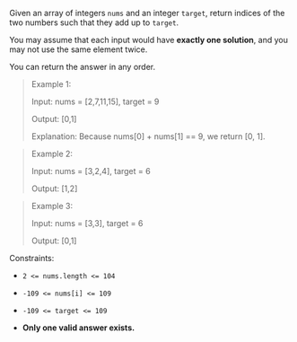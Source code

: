 Given an array of integers `nums` and an integer `target`, return indices of the two numbers such that they add up to `target`.

You may assume that each input would have **exactly one solution**, and you may not use the same element twice.

You can return the answer in any order.



>Example 1:
>
>Input: nums = [2,7,11,15], target = 9
>
>Output: [0,1]
>
>Explanation: Because nums[0] + nums[1] == 9, we return [0, 1].

>Example 2:
>
>Input: nums = [3,2,4], target = 6
>
>Output: [1,2]

>Example 3:
>
>Input: nums = [3,3], target = 6
>
>Output: [0,1]


Constraints:

* `2 <= nums.length <= 104`

* `-109 <= nums[i] <= 109`

* `-109 <= target <= 109`

* **Only one valid answer exists.**